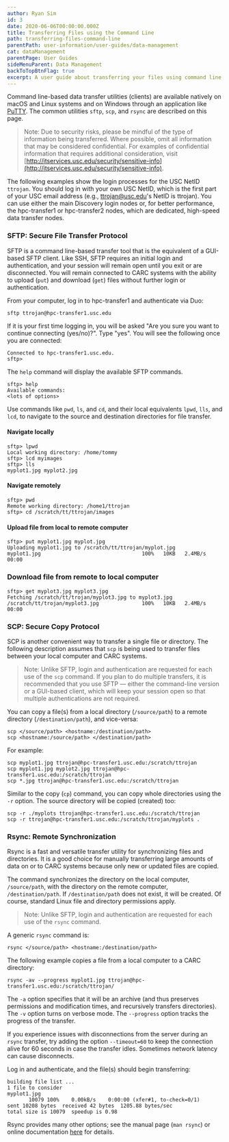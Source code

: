 ```yaml
---
author: Ryan Sim
id: 3
date: 2020-06-06T00:00:00.000Z
title: Transferring Files using the Command Line
path: transferring-files-command-line
parentPath: user-information/user-guides/data-management
cat: dataManagement
parentPage: User Guides
sideMenuParent: Data Management
backToTopBtnFlag: true
excerpt: A user guide about transferring your files using command line utilities. 
---
```


Command line-based data transfer utilities (clients) are available natively on macOS and Linux systems and on Windows through an application like [PuTTY](https://www.putty.org/). The common utilities `sftp`, `scp`, and `rsync` are described on this page.

> Note: Due to security risks, please be mindful of the type of information being transferred. Where possible, omit all information that may be considered confidential. For examples of confidential information that requires additional consideration, visit [http://itservices.usc.edu/security/sensitive-info](http://itservices.usc.edu/security/sensitive-info).

The following examples show the login processes for the USC NetID `ttrojan`. You should log in with your own USC NetID, which is the first part of your USC email address (e.g., ttrojan@usc.edu's NetID is ttrojan). You can use either the main Discovery login nodes or, for better performance, the hpc-transfer1 or hpc-transfer2 nodes, which are dedicated, high-speed data transfer nodes.

### SFTP: Secure File Transfer Protocol

SFTP is a command line-based transfer tool that is the equivalent of a GUI-based SFTP client. Like SSH, SFTP requires an initial login and authentication, and your session will remain open until you exit or are disconnected. You will remain connected to CARC systems with the ability to upload (`put`) and download (`get`) files without further login or authentication.

From your computer, log in to hpc-transfer1 and authenticate via Duo:

```
sftp ttrojan@hpc-transfer1.usc.edu
```

If it is your first time logging in, you will be asked "Are you sure you want to continue connecting (yes/no)?". Type "yes". You will see the following once you are connected:

```
Connected to hpc-transfer1.usc.edu.
sftp>
```

The `help` command will display the available SFTP commands.

```
sftp> help
Available commands:
<lots of options>
```

Use commands like `pwd`, `ls`, and `cd`, and their local equivalents `lpwd`, `lls`, and `lcd`, to navigate to the source and destination directories for file transfer.

#### Navigate locally

```
sftp> lpwd
Local working directory: /home/tommy
sftp> lcd myimages
sftp> lls
myplot1.jpg myplot2.jpg
```

#### Navigate remotely

```
sftp> pwd
Remote working directory: /home1/ttrojan
sftp> cd /scratch/tt/ttrojan/images
```

#### Upload file from local to remote computer

```
sftp> put myplot1.jpg myplot.jpg
Uploading myplot1.jpg to /scratch/tt/ttrojan/myplot.jpg
myplot1.jpg                                 100%   10KB   2.4MB/s   00:00    
```

### Download file from remote to local computer

```
sftp> get myplot3.jpg myplot3.jpg
Fetching /scratch/tt/trojan/myplot3.jpg to myplot3.jpg
/scratch/tt/trojan/myplot3.jpg              100%   10KB   2.4MB/s   00:00    
```

### SCP: Secure Copy Protocol

SCP is another convenient way to transfer a single file or directory. The following description assumes that `scp` is being used to transfer files between your local computer and CARC systems.

> Note: Unlike SFTP, login and authentication are requested for each use of the `scp` command. If you plan to do multiple transfers, it is recommended that you use SFTP — either the command-line version or a GUI-based client, which will keep your session open so that multiple authentications are not required.

You can copy a file(s) from a local directory (`/source/path`) to a remote directory (`/destination/path`), and vice-versa:

```
scp </source/path> <hostname:/destination/path>
scp <hostname:/source/path> </destination/path>
```

For example:

```
scp myplot1.jpg ttrojan@hpc-transfer1.usc.edu:/scratch/ttrojan
scp myplot1.jpg myplot2.jpg ttrojan@hpc-transfer1.usc.edu:/scratch/ttrojan
scp *.jpg ttrojan@hpc-transfer1.usc.edu:/scratch/ttrojan
```

Similar to the copy (`cp`) command, you can copy whole directories using the `-r` option. The source directory will be copied (created) too:

```
scp -r ./myplots ttrojan@hpc-transfer1.usc.edu:/scratch/ttrojan
scp -r ttrojan@hpc-transfer1.usc.edu:/scratch/ttrojan/myplots .
```

### Rsync: Remote Synchronization

Rsync is a fast and versatile transfer utility for synchronizing files and directories. It is a good choice for manually transferring large amounts of data on or to CARC systems because only new or updated files are copied.

The command synchronizes the directory on the local computer, `/source/path`, with the directory on the remote computer, `/destination/path`. If `/destination/path` does not exist, it will be created. Of course, standard Linux file and directory permissions apply.

> Note: Unlike SFTP, login and authentication are requested for each use of the `rsync` command.

A generic `rsync` command is:

```
rsync </source/path> <hostname:/destination/path>
```

The following example copies a file from a local computer to a CARC directory:

```
rsync -av --progress myplot1.jpg ttrojan@hpc-transfer1.usc.edu:/scratch/ttrojan/
```

The `-a` option specifies that it will be an archive (and thus preserves permissions and modification times, and recursively transfers directories). The `-v` option turns on verbose mode. The `--progress` option tracks the progress of the transfer.

If you experience issues with disconnections from the server during an `rsync` transfer, try adding the option `--timeout=60` to keep the connection alive for 60 seconds in case the transfer idles. Sometimes network latency can cause disconnects.

Log in and authenticate, and the file(s) should begin transferring:

```
building file list ...
1 file to consider
myplot1.jpg
       10079 100%    0.00kB/s    0:00:00 (xfer#1, to-check=0/1)
sent 10208 bytes  received 42 bytes  1205.88 bytes/sec
total size is 10079  speedup is 0.98
```

Rsync provides many other options; see the manual page (`man rsync`) or online documentation [here](https://download.samba.org/pub/rsync/rsync.1) for details.
